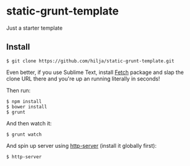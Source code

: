 # static-grunt-template

Just a starter template

## Install

```
$ git clone https://github.com/hilja/static-grunt-template.git
```

Even better, if you use Sublime Text, install [Fetch][2] package and slap the clone URL there and you're up an running literally in seconds!

Then run:

```
$ npm install
$ bower install
$ grunt
```

And then watch it:

```
$ grunt watch
```

And spin up server using [http-server][1] (install it globally first):

```
$ http-server
```

[1]: https://www.npmjs.org/package/http-server 
[2]: https://sublime.wbond.net/packages/Nettuts%2B%20Fetch